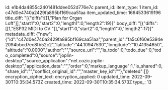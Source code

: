 id: e1b4da4855c2401481ddee052d776e7c
parent_id: 
item_type: 1
item_id: c47d0e4740a2429fa895bf169caa51aa
item_updated_time: 1664533619196
title_diff: "[{\"diffs\":[[1,\"Plan for Organ Loft\"]],\"start1\":0,\"start2\":0,\"length1\":0,\"length2\":19}]"
body_diff: "[{\"diffs\":[[1,\"ESP32 MIDI to CV \"]],\"start1\":0,\"start2\":0,\"length1\":0,\"length2\":17}]"
metadata_diff: {"new":{"id":"c47d0e4740a2429fa895bf169caa51aa","parent_id":"fa5c6f60e5394e2094bbcd7ec8fb52c2","latitude":"44.10947530","longitude":"10.41354650","altitude":"0.0000","author":"","source_url":"","is_todo":0,"todo_due":0,"todo_completed":0,"source":"joplin-desktop","source_application":"net.cozic.joplin-desktop","application_data":"","order":0,"markup_language":1,"is_shared":0,"share_id":"","conflict_original_id":"","master_key_id":""},"deleted":[]}
encryption_cipher_text: 
encryption_applied: 0
updated_time: 2022-09-30T10:35:34.573Z
created_time: 2022-09-30T10:35:34.573Z
type_: 13